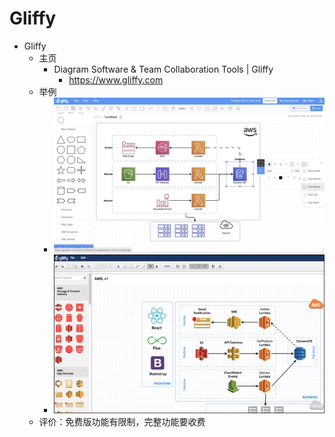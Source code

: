# Gliffy

* Gliffy
  * 主页
    * Diagram Software & Team Collaboration Tools | Gliffy
      * https://www.gliffy.com
  * 举例
    * ![gliffy_example](../../../assets/img/gliffy_example.jpg)
    * ![gliffy_demo](../../../assets/img/gliffy_demo.jpg)
  * 评价：免费版功能有限制，完整功能要收费
